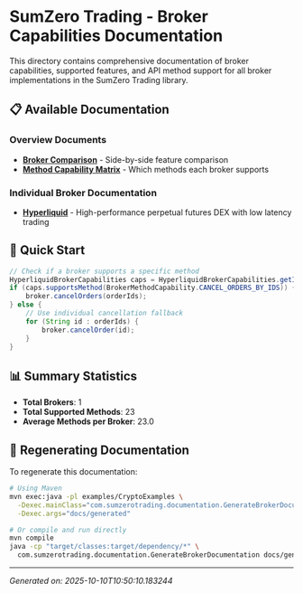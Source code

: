 # SumZero Trading - Broker Capabilities Documentation

This directory contains comprehensive documentation of broker capabilities, supported features, and API method support for all broker implementations in the SumZero Trading library.

## 📋 Available Documentation

### Overview Documents
- **[Broker Comparison](broker-comparison.md)** - Side-by-side feature comparison
- **[Method Capability Matrix](method-capability-matrix.md)** - Which methods each broker supports

### Individual Broker Documentation
- **[Hyperliquid](hyperliquid-capabilities.md)** - High-performance perpetual futures DEX with low latency trading

## 🚀 Quick Start

```java
// Check if a broker supports a specific method
HyperliquidBrokerCapabilities caps = HyperliquidBrokerCapabilities.getInstance();
if (caps.supportsMethod(BrokerMethodCapability.CANCEL_ORDERS_BY_IDS)) {
    broker.cancelOrders(orderIds);
} else {
    // Use individual cancellation fallback
    for (String id : orderIds) {
        broker.cancelOrder(id);
    }
}
```

## 📊 Summary Statistics

- **Total Brokers**: 1
- **Total Supported Methods**: 23
- **Average Methods per Broker**: 23.0

## 🔄 Regenerating Documentation

To regenerate this documentation:

```bash
# Using Maven
mvn exec:java -pl examples/CryptoExamples \
  -Dexec.mainClass="com.sumzerotrading.documentation.GenerateBrokerDocumentation" \
  -Dexec.args="docs/generated"

# Or compile and run directly
mvn compile
java -cp "target/classes:target/dependency/*" \
  com.sumzerotrading.documentation.GenerateBrokerDocumentation docs/generated
```

---
*Generated on: 2025-10-10T10:50:10.183244*
